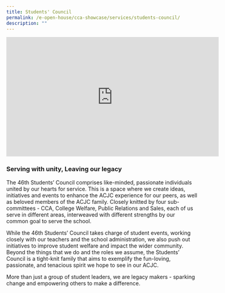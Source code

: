 ```yaml
---
title: Students' Council
permalink: /e-open-house/cca-showcase/services/students-council/
description: ""
---
```

<center><iframe allowfullscreen="" allow="accelerometer; autoplay; clipboard-write; encrypted-media; gyroscope; picture-in-picture; web-share" frameborder="0" title="YouTube video player" src="https://www.youtube.com/embed/BKGMzf7REqU" height="315" width="560"></iframe></center>

### Serving with unity, Leaving our legacy

The 46th Students’ Council comprises like-minded, passionate individuals united by our hearts for service. This is a space where we create ideas, initiatives and events to enhance the ACJC experience for our peers, as well as beloved members of the ACJC family. Closely knitted by four sub-committees - CCA, College Welfare, Public Relations and Sales, each of us serve in different areas, interweaved with different strengths by our common goal to serve the school.&nbsp;

  

While the 46th Students’ Council takes charge of student events, working closely with our teachers and the school administration, we also push out initiatives to improve student welfare and impact the wider community. Beyond the things that we do and the roles we assume, the Students’ Council is a tight-knit family that aims to exemplify the fun-loving, passionate, and tenacious spirit we hope to see in our ACJC.&nbsp;

  

More than just a group of student leaders, we are legacy makers - sparking change and empowering others to make a difference.